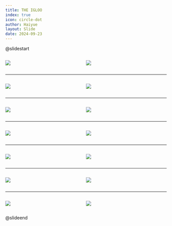 ```yaml
---
title: THE IGLOO
index: true
icon: circle-dot
author: Haiyue
layout: Slide
date: 2024-09-23
---
```

 
@slidestart

<div style="display:flex">
<div style="flex:1">

![](/reading/english/Level-L/THE%20IGLOO/001.webp)
</div>
<div style="flex:1">

![](/reading/english/Level-L/THE%20IGLOO/002.webp)
</div>
</div>

---

<div style="display:flex">
<div style="flex:1">

![](/reading/english/Level-L/THE%20IGLOO/003.webp)
</div>
<div style="flex:1">

![](/reading/english/Level-L/THE%20IGLOO/004.webp)
</div>
</div>

---

<div style="display:flex">
<div style="flex:1">

![](/reading/english/Level-L/THE%20IGLOO/005.webp)
</div>
<div style="flex:1">

![](/reading/english/Level-L/THE%20IGLOO/006.webp)
</div>
</div>

---

<div style="display:flex">
<div style="flex:1">

![](/reading/english/Level-L/THE%20IGLOO/007.webp)
</div>
<div style="flex:1">

![](/reading/english/Level-L/THE%20IGLOO/008.webp)
</div>
</div>

---

<div style="display:flex">
<div style="flex:1">

![](/reading/english/Level-L/THE%20IGLOO/009.webp)
</div>
<div style="flex:1">

![](/reading/english/Level-L/THE%20IGLOO/010.webp)
</div>
</div>

---

<div style="display:flex">
<div style="flex:1">

![](/reading/english/Level-L/THE%20IGLOO/011.webp)
</div>
<div style="flex:1">

![](/reading/english/Level-L/THE%20IGLOO/012.webp)
</div>
</div>

---

<div style="display:flex">
<div style="flex:1">

![](/reading/english/Level-L/THE%20IGLOO/013.webp)
</div>
<div style="flex:1">

![](/reading/english/Level-L/THE%20IGLOO/014.webp)
</div>
</div>

@slideend